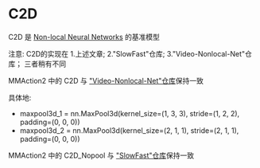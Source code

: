 # C2D


<!-- [ALGORITHM] -->
C2D 是 [Non-local Neural Networks](https://arxiv.org/abs/1711.07971) 的基准模型

注意: C2D的实现在 1.上述文章; 2."SlowFast"仓库; 3."Video-Nonlocal-Net"仓库； 三者稍有不同

MMAction2 中的 C2D 与 ["Video-Nonlocal-Net"仓库](https://github.com/facebookresearch/video-nonlocal-net/tree/main/scripts/run_c2d_baseline_400k.sh)保持一致

具体地:
- maxpool3d_1 = nn.MaxPool3d(kernel_size=(1, 3, 3), stride=(1, 2, 2), padding=(0, 0, 0))
- maxpool3d_2 = nn.MaxPool3d(kernel_size=(2, 1, 1), stride=(2, 1, 1), padding=(0, 0, 0))


MMAction2 中的 C2D_Nopool 与 ["SlowFast"仓库](https://github.com/facebookresearch/SlowFast/blob/main/configs/Kinetics/c2/C2D_NOPOOL_8x8_R50.yaml)保持一致

